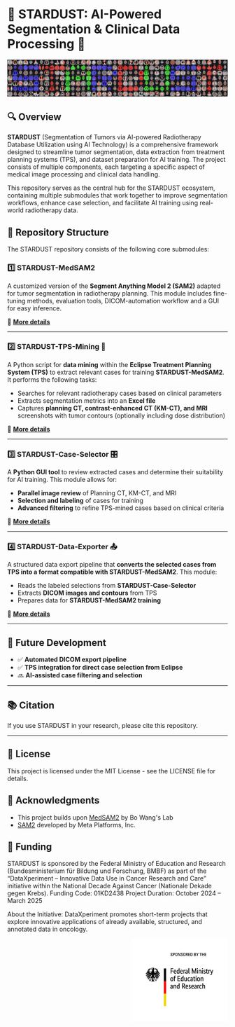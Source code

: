 # 🌟 STARDUST: AI-Powered Segmentation & Clinical Data Processing 🌟

![STARDUST Banner](assets/bannerCollage.png)

## 🔍 Overview

**STARDUST** (Segmentation of Tumors via AI-powered Radiotherapy Database Utilization using AI Technology) is a comprehensive framework designed to streamline tumor segmentation, data extraction from treatment planning systems (TPS), and dataset preparation for AI training. The project consists of multiple components, each targeting a specific aspect of medical image processing and clinical data handling.

This repository serves as the central hub for the STARDUST ecosystem, containing multiple submodules that work together to improve segmentation workflows, enhance case selection, and facilitate AI training using real-world radiotherapy data.

## 📂 Repository Structure

The STARDUST repository consists of the following core submodules:

### 1️⃣ **STARDUST-MedSAM2**
A customized version of the **Segment Anything Model 2 (SAM2)** adapted for tumor segmentation in radiotherapy planning. This module includes fine-tuning methods, evaluation tools, DICOM-automation workflow and a GUI for easy inference. 

🔗 **[More details](./STARDUST_MedSAM-MG/README.md)**

---

### 2️⃣ **STARDUST-TPS-Mining** 🏥
A Python script for **data mining** within the **Eclipse Treatment Planning System (TPS)** to extract relevant cases for training **STARDUST-MedSAM2**. It performs the following tasks:
- Searches for relevant radiotherapy cases based on clinical parameters
- Extracts segmentation metrics into an **Excel file**
- Captures **planning CT, contrast-enhanced CT (KM-CT), and MRI** screenshots with tumor contours (optionally including dose distribution)

🔗 **[More details](./STARDUST-TPS-Mining/README.md)**

---

### 3️⃣ **STARDUST-Case-Selector** 🎛️
A **Python GUI tool** to review extracted cases and determine their suitability for AI training. This module allows for:
- **Parallel image review** of Planning CT, KM-CT, and MRI
- **Selection and labeling** of cases for training
- **Advanced filtering** to refine TPS-mined cases based on clinical criteria

🔗 **[More details](./STARDUST_CaseSelector/README.md)**

---

### 4️⃣ **STARDUST-Data-Exporter** 📤
A structured data export pipeline that **converts the selected cases from TPS into a format compatible with STARDUST-MedSAM2**. This module:
- Reads the labeled selections from **STARDUST-Case-Selector**
- Extracts **DICOM images and contours** from TPS
- Prepares data for **STARDUST-MedSAM2 training**

🔗 **[More details](./STARDUST-Data-Exporter/README.md)**

---

## 🔮 Future Development
- ✅ **Automated DICOM export pipeline**
- ✅ **TPS integration for direct case selection from Eclipse**
- 🔜 **AI-assisted case filtering and selection**

---

## 📚 Citation

If you use STARDUST in your research, please cite this repository.

---

## 📝 License

This project is licensed under the MIT License - see the LICENSE file for details.

## 🙏 Acknowledgments

- This project builds upon [MedSAM2](https://github.com/bowang-lab/MedSAM/tree/MedSAM2) by Bo Wang's Lab
- [SAM2](https://github.com/facebookresearch/sam2) developed by Meta Platforms, Inc.

## 🏦 Funding

STARDUST is sponsored by the Federal Ministry of Education and Research (Bundesministerium für Bildung und Forschung, BMBF) as part of the “DataXperiment – Innovative Data Use in Cancer Research and Care” initiative within the National Decade Against Cancer (Nationale Dekade gegen Krebs).
Funding Code: 01KD2438
Project Duration: October 2024 – March 2025

About the Initiative:
DataXperiment promotes short-term projects that explore innovative applications of already available, structured, and annotated data in oncology.<div style="text-align: right;">
  <img src="assets/internet_in_farbe_en.jpg" alt="Logo BMBF" width="220">
</div>
